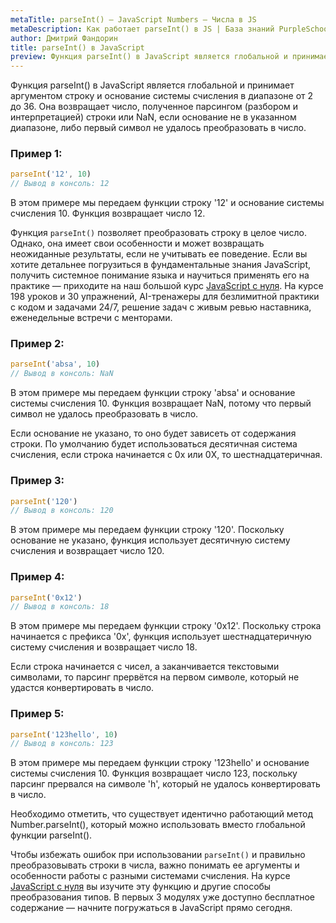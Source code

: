 ```yaml
---
metaTitle: parseInt() – JavaScript Numbers – Числа в JS
metaDescription: Как работает parseInt() в JS | База знаний PurpleSchool
author: Дмитрий Фандорин
title: parseInt() в JavaScript
preview: Функция parseInt() в JavaScript является глобальной и принимает аргументом строку и основание системы счисления в диапазоне от 2 до 36...
---
```


Функция parseInt() в JavaScript является глобальной и принимает аргументом строку и основание системы счисления в диапазоне от 2 до 36. Она возвращает число, полученное парсингом (разбором и интерпретацией) строки или NaN, если основание не в указанном диапазоне, либо первый символ не удалось преобразовать в число.

### Пример 1:

```javascript
parseInt('12', 10)
// Вывод в консоль: 12
```

В этом примере мы передаем функции строку '12' и основание системы счисления 10. Функция возвращает число 12.

Функция `parseInt()` позволяет преобразовать строку в целое число. Однако, она имеет свои особенности и может возвращать неожиданные результаты, если не учитывать ее поведение. Если вы хотите детальнее погрузиться в фундаментальные знания JavaScript, получить системное понимание языка и научиться применять его на практике — приходите на наш большой курс [JavaScript с нуля](https://purpleschool.ru/course/javascript-basics?utm_source=knowledgebase&utm_medium=text&utm_campaign=parseint-v-javascript). На курсе 198 уроков и 30 упражнений, AI-тренажеры для безлимитной практики с кодом и задачами 24/7, решение задач с живым ревью наставника, еженедельные встречи с менторами.

### Пример 2:

```javascript
parseInt('absa', 10)
// Вывод в консоль: NaN
```

В этом примере мы передаем функции строку 'absa' и основание системы счисления 10. Функция возвращает NaN, потому что первый символ не удалось преобразовать в число.

Если основание не указано, то оно будет зависеть от содержания строки. По умолчанию будет использоваться десятичная система счисления, если строка начинается с 0x или 0X, то шестнадцатеричная.

### Пример 3:

```javascript
parseInt('120')
// Вывод в консоль: 120
```

В этом примере мы передаем функции строку '120'. Поскольку основание не указано, функция использует десятичную систему счисления и возвращает число 120.

### Пример 4:

```javascript
parseInt('0x12')
// Вывод в консоль: 18
```

В этом примере мы передаем функции строку '0x12'. Поскольку строка начинается с префикса '0x', функция использует шестнадцатеричную систему счисления и возвращает число 18.

Если строка начинается с чисел, а заканчивается текстовыми символами, то парсинг прервётся на первом символе, который не удастся конвертировать в число.

### Пример 5:

```javascript
parseInt('123hello', 10)
// Вывод в консоль: 123
```

В этом примере мы передаем функции строку '123hello' и основание системы счисления 10. Функция возвращает число 123, поскольку парсинг прервался на символе 'h', который не удалось конвертировать в число.

Необходимо отметить, что существует идентично работающий метод Number.parseInt(), который можно использовать вместо глобальной функции parseInt().

Чтобы избежать ошибок при использовании `parseInt()` и правильно преобразовывать строки в числа, важно понимать ее аргументы и особенности работы с разными системами счисления. На курсе [JavaScript с нуля](https://purpleschool.ru/course/javascript-basics?utm_source=knowledgebase&utm_medium=text&utm_campaign=parseint-v-javascript) вы изучите эту функцию и другие способы преобразования типов. В первых 3 модулях уже доступно бесплатное содержание — начните погружаться в JavaScript прямо сегодня.
